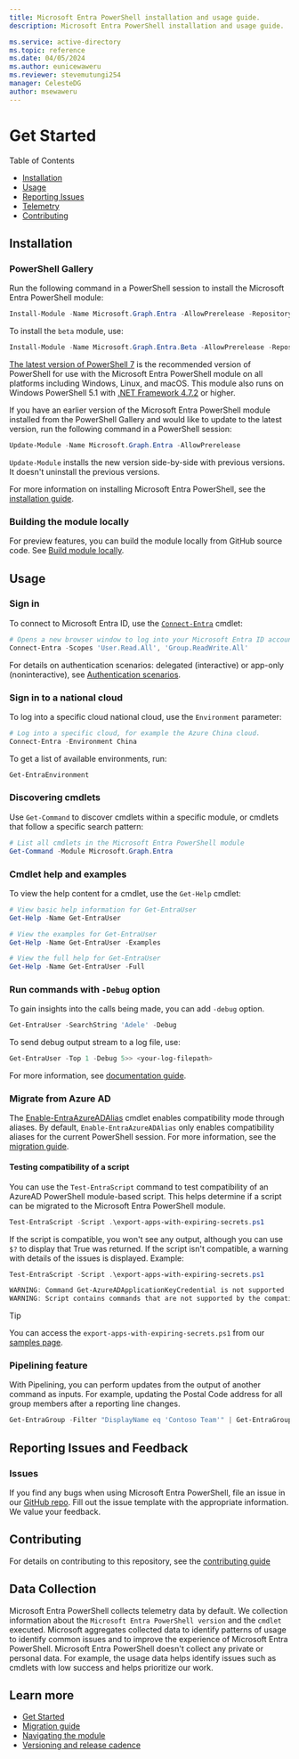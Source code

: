 ```yaml
---
title: Microsoft Entra PowerShell installation and usage guide.
description: Microsoft Entra PowerShell installation and usage guide.

ms.service: active-directory
ms.topic: reference
ms.date: 04/05/2024
ms.author: eunicewaweru
ms.reviewer: stevemutungi254
manager: CelesteDG
author: msewaweru
---
```


# Get Started

Table of Contents

- [Installation](#installation)
- [Usage](#usage)
- [Reporting Issues](#reporting-issues-and-feedback)
- [Telemetry](#telemetry)
- [Contributing](#contributing)

## Installation

### PowerShell Gallery

Run the following command in a PowerShell session to install the Microsoft Entra PowerShell module:

```powershell
Install-Module -Name Microsoft.Graph.Entra -AllowPrerelease -Repository PSGallery -Force
```

To install the `beta` module, use:

```powershell
Install-Module -Name Microsoft.Graph.Entra.Beta -AllowPrerelease -Repository PSGallery -Force
```

[The latest version of PowerShell 7][PowerShellCore] is the recommended version of PowerShell for
use with the Microsoft Entra PowerShell module on all platforms including Windows, Linux, and macOS. This module
also runs on Windows PowerShell 5.1 with [.NET Framework 4.7.2][DotNetFramework] or higher.

If you have an earlier version of the Microsoft Entra PowerShell module installed from the PowerShell Gallery
and would like to update to the latest version, run the following command in a PowerShell session:

```powershell
Update-Module -Name Microsoft.Graph.Entra -AllowPrerelease
```

`Update-Module` installs the new version side-by-side with previous versions. It doesn't uninstall
the previous versions.

For more information on installing Microsoft Entra PowerShell, see the
[installation guide][InstallationGuide].

### Building the module locally

For preview features, you can build the module locally from GitHub source code. See [Build module locally](./build/BUILD.md).

## Usage

### Sign in

To connect to Microsoft Entra ID, use the [`Connect-Entra`][Connect-Entra] cmdlet:

```powershell
# Opens a new browser window to log into your Microsoft Entra ID account.
Connect-Entra -Scopes 'User.Read.All', 'Group.ReadWrite.All'
```

For details on authentication scenarios: delegated (interactive) or app-only (noninteractive), see [Authentication scenarios][authentication-scenarios].

### Sign in to a national cloud

To log into a specific cloud national cloud, use the `Environment` parameter:

```powershell
# Log into a specific cloud, for example the Azure China cloud.
Connect-Entra -Environment China
```

To get a list of available environments, run:

```powershell
Get-EntraEnvironment
```

### Discovering cmdlets

Use `Get-Command` to discover cmdlets within a specific module, or cmdlets that follow a specific
search pattern:

```powershell
# List all cmdlets in the Microsoft Entra PowerShell module
Get-Command -Module Microsoft.Graph.Entra
```

### Cmdlet help and examples

To view the help content for a cmdlet, use the `Get-Help` cmdlet:

```powershell
# View basic help information for Get-EntraUser
Get-Help -Name Get-EntraUser

# View the examples for Get-EntraUser
Get-Help -Name Get-EntraUser -Examples

# View the full help for Get-EntraUser
Get-Help -Name Get-EntraUser -Full
```

### Run commands with `-Debug` option

To gain insights into the calls being made, you can add `-debug` option.

```powershell
Get-EntraUser -SearchString 'Adele' -Debug
```

To send debug output stream to a log file, use:

```powershell
Get-EntraUser -Top 1 -Debug 5>> <your-log-filepath>
```

For more information, see [documentation guide][debug-guide].

### Migrate from Azure AD

The [Enable-EntraAzureADAlias][enable-entraazureadalias] cmdlet enables compatibility mode through aliases. By default, `Enable-EntraAzureADAlias` only enables compatibility aliases for the current PowerShell session. For more information, see the [migration guide][migrationGuideLink].

#### Testing compatibility of a script

You can use the `Test-EntraScript` command to test compatibility of an AzureAD PowerShell module-based script. This helps determine if a script can be migrated to the Microsoft Entra PowerShell module.

```powershell
Test-EntraScript -Script .\export-apps-with-expiring-secrets.ps1
```

If the script is compatible, you won't see any output, although you can use `$?` to display that True was returned. If the script isn't compatible, a warning with details of the issues is displayed. Example:

```powershell
Test-EntraScript -Script .\export-apps-with-expiring-secrets.ps1

WARNING: Command Get-AzureADApplicationKeyCredential is not supported
WARNING: Script contains commands that are not supported by the compatibility adapter.
```

> [!TIP]
> You can access the `export-apps-with-expiring-secrets.ps1` from our [samples page](./samples/export-apps-with-expiring-secrets.ps1).

### Pipelining feature

With Pipelining, you can perform updates from the output of another command as inputs. For example, updating the Postal Code address for all group members after a reporting line changes.

```powershell
Get-EntraGroup -Filter "DisplayName eq 'Contoso Team'" | Get-EntraGroupMember | Set-EntraUser -PostalCode 90134 
```

## Reporting Issues and Feedback

### Issues

If you find any bugs when using Microsoft Entra PowerShell, file an issue in our [GitHub repo][GitHubRepo].
Fill out the issue template with the appropriate information. We value your feedback.

## Contributing

For details on contributing to this repository, see the [contributing guide](CONTRIBUTING.md)

## Data Collection

Microsoft Entra PowerShell collects telemetry data by default. We collection information about the `Microsoft Entra PowerShell version` and the `cmdlet` executed. Microsoft aggregates collected data to identify patterns of usage to identify common issues and to improve the experience of Microsoft Entra PowerShell. Microsoft Entra PowerShell doesn't collect any private or personal data. For example, the usage data helps identify issues such as cmdlets with low success and helps prioritize our work.

## Learn more

- [Get Started][GettingStartedGuide]
- [Migration guide][migrationGuideLink]
- [Navigating the module][navigate-the-module]
- [Versioning and release cadence][versioning-and-release-cadence]

[DotNetFramework]: https://dotnet.microsoft.com/download/dotnet-framework-runtime
[PowerShellCore]: https://github.com/PowerShell/PowerShell/releases/latest
[InstallationGuide]: https://learn.microsoft.com/powershell/entra-powershell/installation
[GettingStartedGuide]: https://learn.microsoft.com/powershell/entra-powershell/quickstart-entra-powershell
[Connect-Entra]:https://learn.microsoft.com/powershell/module/microsoft.graph.entra/connect-entra
[authentication-scenarios]:https://learn.microsoft.com/powershell/entra-powershell/authentication-scenarios
[GitHubRepo]: https://github.com/microsoftgraph/entra-powershell/issues
[debug-guide]: https://learn.microsoft.com/powershell/entra-powershell/entra-powershell-best-practices#use-the-debug-option
[migrationGuideLink]: https://learn.microsoft.com/powershell/entra-powershell/migration-guide
[enable-entraazureadalias]: https://learn.microsoft.com/powershell/module/microsoft.graph.entra/enable-entraazureadalias
[versioning-and-release-cadence]: https://learn.microsoft.com/powershell/entra-powershell/entraps-versioning-release-cadence
[navigate-the-module]: https://learn.microsoft.com/powershell/entra-powershell/navigate-entra-powershell

